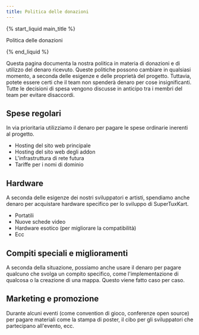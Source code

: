 ```yaml
---
title: Politica delle donazioni
---
```

{% start_liquid main_title %}

Politica delle donazioni

{% end_liquid %}

Questa pagina documenta la nostra politica in materia di donazioni e di utilizzo del denaro ricevuto. Queste politiche possono cambiare in qualsiasi momento, a seconda delle esigenze e delle proprietà del progetto. Tuttavia, potete essere certi che il team non spenderà denaro per cose insignificanti. Tutte le decisioni di spesa vengono discusse in anticipo tra i membri del team per evitare disaccordi.

## Spese regolari
In via prioritaria utilizziamo il denaro per pagare le spese ordinarie inerenti al progetto.
* Hosting del sito web principale
* Hosting del sito web degli addon
* L'infrastruttura di rete futura
* Tariffe per i nomi di dominio

## Hardware
A seconda delle esigenze dei nostri sviluppatori e artisti, spendiamo anche denaro per acquistare hardware specifico per lo sviluppo di SuperTuxKart.
* Portatili
* Nuove schede video
* Hardware esotico (per migliorare la compatibilità)
* Ecc

## Compiti speciali e miglioramenti
A seconda della situazione, possiamo anche usare il denaro per pagare qualcuno che svolga un compito specifico, come l'implementazione di qualcosa o la creazione di una mappa. Questo viene fatto caso per caso.

## Marketing e promozione

Durante alcuni eventi (come convention di gioco, conferenze open source) per pagare materiali come la stampa di poster, il cibo per gli sviluppatori che partecipano all'evento, ecc.
